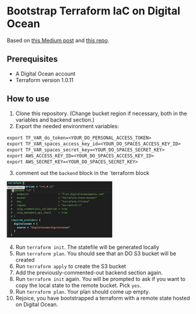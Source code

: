 # Bootstrap Terraform IaC on Digital Ocean

Based on [this Medium post](https://medium.com/swlh/lets-do-devops-bootstrap-aws-to-your-terraform-ci-cd-azure-devops-github-actions-etc-b3cc5a636dce) and [this repo](https://github.com/MattMorgis/digitalocean-spaces-terraform-backend).

## Prerequisites
- A Digital Ocean account
- Terraform version 1.0.11
## How to use

1. Clone this repository. (Change bucket region if necessary, both in the variables and backend section.)
2. Export the needed environment variables:
```
export TF_VAR_do_token=<YOUR_DO_PERSONAL_ACCESS_TOKEN>
export TF_VAR_spaces_access_key_id=<YOUR_DO_SPACES_ACCESS_KEY_ID>
export TF_VAR_spaces_secret_key=<YOUR_DO_SPACES_SECRET_KEY>
export AWS_ACCESS_KEY_ID=<YOUR_DO_SPACES_ACCESS_KEY_ID>
export AWS_SECRET_KEY=<YOUR_DO_SPACES_SECRET_KEY>
```
3. comment out the `backend` block in the `terraform block

![comment out](backend_initial.png)

4. Run `terraform init`. The statefile will be generated locally
5. Run `terraform plan`. You should see that an DO S3 bucket will be created
6. Run `terraform apply` to create the S3 bucket
7. Add the previously-commented-out backend section again.
8. Run `terraform init` again. You will be prompted to ask if you want to copy the local state to the remote bucket. Pick `yes`.
9. Run `terraform plan`. Your plan should come up empty.
10. Rejoice, you have bootstrapped a terraform with a remote state hosted on Digital Ocean.